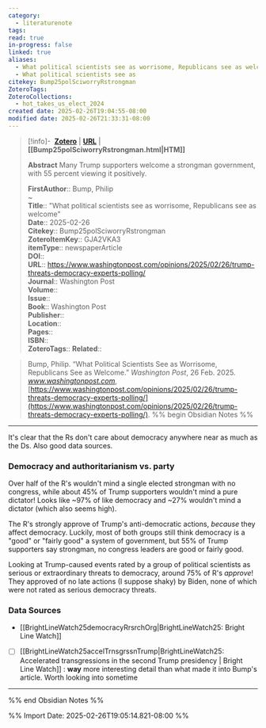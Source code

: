 ```yaml
---
category:
  - literaturenote
tags: 
read: true
in-progress: false
linked: true
aliases:
  - What political scientists see as worrisome, Republicans see as welcome
  - What political scientists see as
citekey: Bump25polSciworryRstrongman
ZoteroTags: 
ZoteroCollections:
  - hot_takes_us_elect_2024
created date: 2025-02-26T19:04:55-08:00
modified date: 2025-02-26T21:33:31-08:00
---
```


> [!info]- &nbsp;[**Zotero**](zotero://select/library/items/GJA2VKA3)   | [**URL**](https://www.washingtonpost.com/opinions/2025/02/26/trump-threats-democracy-experts-polling/) | **[[Bump25polSciworryRstrongman.html|HTM]]**
>
> 
> **Abstract**
> Many Trump supporters welcome a strongman government, with 55 percent viewing it positively.
> 
> 
> **FirstAuthor**:: Bump, Philip  
~    
> **Title**:: "What political scientists see as worrisome, Republicans see as welcome"  
> **Date**:: 2025-02-26  
> **Citekey**:: Bump25polSciworryRstrongman  
> **ZoteroItemKey**:: GJA2VKA3  
> **itemType**:: newspaperArticle  
> **DOI**::   
> **URL**:: https://www.washingtonpost.com/opinions/2025/02/26/trump-threats-democracy-experts-polling/  
> **Journal**:: Washington Post  
> **Volume**::   
> **Issue**::   
> **Book**:: Washington Post  
> **Publisher**::   
> **Location**::    
> **Pages**::   
> **ISBN**::   
> **ZoteroTags**:: 
> **Related**:: 

> Bump, Philip. “What Political Scientists See as Worrisome, Republicans See as Welcome.” _Washington Post_, 26 Feb. 2025. _www.washingtonpost.com_, [https://www.washingtonpost.com/opinions/2025/02/26/trump-threats-democracy-experts-polling/](https://www.washingtonpost.com/opinions/2025/02/26/trump-threats-democracy-experts-polling/).
%% begin Obsidian Notes %%
___

It's clear that the Rs don't care about democracy anywhere near as much as the Ds.  Also good data sources.

### Democracy and authoritarianism vs. party

Over half of the R's wouldn't mind a single elected strongman with no congress, while about 45% of Trump supporters wouldn't mind a pure dictator!  Looks like ~97% of like democracy and ~27% wouldn't mind a dictator (which also seems high).

The R's strongly approve of Trump's anti-democratic actions, *because* they affect democracy.  Luckily, most of both groups still think democracy is a "good" or "fairly good" a system of government, but 55% of Trump supporters say strongman, no congress leaders are good or fairly good.

Looking at Trump-caused events rated by a group of political scientists as serious or extraordinary threats to democracy, around 75% of R's *approve*!  They approved of no late actions (I suppose shaky) by Biden, none of which were not rated as serious democracy threats.

### Data Sources
- [[BrightLineWatch25democracyRrsrchOrg|BrightLineWatch25: Bright Line Watch]] 
- [ ] [[BrightLineWatch25accelTrnsgrssnTrump|BrightLineWatch25: Accelerated transgressions in the second Trump presidency | Bright Line Watch]] : **way** more interesting detail than what made it into Bump's article.  Worth looking into sometime



___
%% end Obsidian Notes %%


%% Import Date: 2025-02-26T19:05:14.821-08:00 %%
